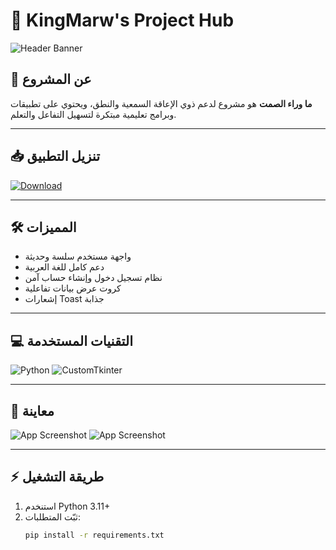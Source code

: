# 👑 KingMarw's Project Hub

![Header Banner](https://your-image-link.com/banner.png)

## 🚀 عن المشروع
**ما وراء الصمت** هو مشروع لدعم ذوي الإعاقة السمعية والنطق، ويحتوي على تطبيقات وبرامج تعليمية مبتكرة لتسهيل التفاعل والتعلم.

---

## 📥 تنزيل التطبيق
[![Download](https://img.shields.io/badge/Download-App-blue?style=for-the-badge&logo=appveyor)](https://link-to-your-app.com)

---

## 🛠️ المميزات
- واجهة مستخدم سلسة وحديثة  
- دعم كامل للغة العربية  
- نظام تسجيل دخول وإنشاء حساب آمن  
- كروت عرض بيانات تفاعلية  
- إشعارات Toast جذابة  

---

## 💻 التقنيات المستخدمة
![Python](https://img.shields.io/badge/Python-3776AB?style=for-the-badge&logo=python&logoColor=white)
![CustomTkinter](https://img.shields.io/badge/CustomTkinter-158aff?style=for-the-badge&logo=python&logoColor=white)

---

## 📸 معاينة
![App Screenshot](https://your-image-link.com/screenshot1.png)
![App Screenshot](https://your-image-link.com/screenshot2.png)

---

## ⚡ طريقة التشغيل
1. استنخدم Python 3.11+  
2. ثبّت المتطلبات:
   ```bash
   pip install -r requirements.txt
